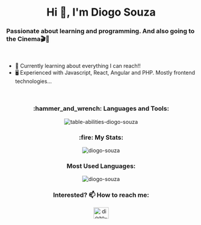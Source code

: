 <h1 align="center">Hi 👋, I'm Diogo Souza</h1>
<h3 align="left">Passionate about learning and programming. And also going to the Cinema🎬🍿</h3>
<br/>

  - 🌱 Currently learning about everything I can reach!!
  - 🖥️ Experienced with Javascript, React, Angular and PHP. Mostly frontend technologies...

<br/>
<h3 align="center">:hammer_and_wrench: Languages and Tools:</h3>

<p align="center"><img align="center" src="https://user-images.githubusercontent.com/38789584/229930094-2b3a6f24-5541-4e41-a240-f7596d05eefc.png" alt="table-abilities-diogo-souza" /></p>
  
<h3 align="center">:fire: My Stats:</h3>

<p align="center"><img align="center" src="https://github-readme-streak-stats.herokuapp.com/?user=diogo-souza&theme=dark" alt="diogo-souza" /></p>

<h3 align="center">Most Used Languages:</h3>

<p align="center"><img align="center" src="https://github-readme-stats.vercel.app/api/top-langs?username=diogo-souza&show_icons=true&locale=en&layout=compact&theme=dark" alt="diogo-souza" /></p>

<h3 align="center">Interested? 📫 How to reach me:</h3>
<p align="center">
<a align="center" href="https://linkedin.com/in/diogo-souza-78b2b7146" target="blank"><img align="center" src="https://raw.githubusercontent.com/rahuldkjain/github-profile-readme-generator/master/src/images/icons/Social/linked-in-alt.svg" alt="diogo-souza-78b2b7146" height="30" width="40" /></a>
</p>
